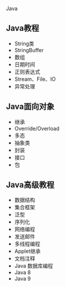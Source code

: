 Java

## Java教程
* String类
* StringBuffer
* 数组
* 日期时间
* 正则表达式
* Stream、File、IO
* 异常处理

## Java面向对象
* 继承
* Override/Overload
* 多态
* 抽象类
* 封装
* 接口
* 包

## Java高级教程
* 数据结构
* 集合框架
* 泛型
* 序列化
* 网络编程
* 发送邮件
* 多线程编程
* Applet继承
* 文档注释
* Java 数据库编程
* Java 8
* Java 9